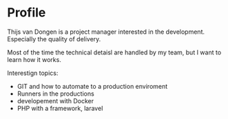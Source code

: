 # Profile

Thijs van Dongen is a project manager interested in the development.
Especially the quality of delivery.

Most of the time the technical detaisl are handled by my team, but I want to learn how it works.

Interestign topics:
- GIT and how to automate to a production enviroment
- Runners in the productions
- developement with Docker
- PHP with a framework, laravel
